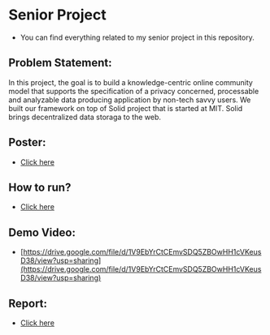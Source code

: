 # Senior Project

* You can find everything related to my senior project in this repository. 

## Problem Statement: 

In this project, the goal is to build a knowledge-centric online community model that supports the specification of a privacy concerned, processable and analyzable data producing application by non-tech savvy users. We built our framework on top of Solid project that is started at MIT. Solid brings decentralized data storaga to the web.

## Poster: 
* [Click here](./492_Poster.pdf)

## How to run?
* [Click here](./poc-solid-app)

## Demo Video: 

* [https://drive.google.com/file/d/1V9EbYrCtCEmvSDQ5ZBOwHH1cVKeusD38/view?usp=sharing](https://drive.google.com/file/d/1V9EbYrCtCEmvSDQ5ZBOwHH1cVKeusD38/view?usp=sharing)

## Report: 
* [Click here](./492_Report.pdf)








